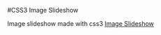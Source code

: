#CSS3 Image Slideshow

Image slideshow made with css3 <a href="http://slideshow1.github.io">Image Slideshow</a>